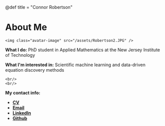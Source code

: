 @def title = "Connor Robertson"

# About Me

~~~
<img class="avatar-image" src="/assets/Robertson2.JPG" />
~~~

**What I do:** PhD student in Applied Mathematics at the New Jersey Institute of Technology

**What I'm interested in:** Scientific machine learning and data-driven equation discovery methods

~~~
<br/>
<br/>
~~~

**My contact info:**

- [**CV**](/assets/CV_Connor_Robertson_11_21.pdf)
- [**Email**](mailto:cjr59@njit.edu)
- [**LinkedIn**](https://www.linkedin.com/in/connor-robertson-773ba8b1)
- [**Github**](https://github.com/cnrrobertson)
<!-- ~~~
<a href="mailto:cjr59@njit.edu"><img class="icon" src="/assets/icons8-mail.svg"></a>
<a href="https://www.linkedin.com/in/connor-robertson-773ba8b1"><img class="icon" src="/assets/linkedin-svgrepo-com.svg"></a>
<a href="https://github.com/cnrrobertson"><img class="icon" src="/assets/github-svgrepo-com.svg"></a>
~~~ -->
